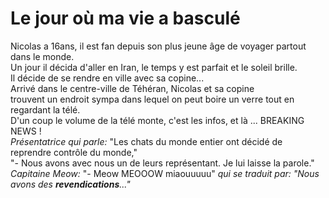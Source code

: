 # Le jour où ma vie a basculé

Nicolas a 16ans, il est fan depuis son plus jeune âge de voyager partout dans le monde.  
Un jour il décida d'aller en Iran, le temps y est parfait et le soleil brille.  
Il décide de se rendre en ville avec sa copine...  
Arrivé dans le centre-ville de Téhéran, Nicolas et sa copine  
trouvent un endroit sympa dans lequel on peut boire un verre tout en regardant la télé.  
D'un coup le volume de la télé monte, c'est les infos, et là ... BREAKING NEWS !  
_Présentatrice qui parle:_ "Les chats du monde entier ont décidé de reprendre contrôle du monde,"  
"- Nous avons avec nous un de leurs représentant. Je lui laisse la parole."  
_Capitaine Meow:_ "- Meow MEOOOW miaouuuuu" _qui se traduit par: "Nous avons des **revendications**..."_
